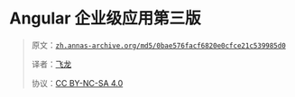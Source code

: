 # Angular 企业级应用第三版

> 原文：[`zh.annas-archive.org/md5/0bae576facf6820e0cfce21c539985d0`](https://zh.annas-archive.org/md5/0bae576facf6820e0cfce21c539985d0)
> 
> 译者：[飞龙](https://github.com/wizardforcel)
> 
> 协议：[CC BY-NC-SA 4.0](http://creativecommons.org/licenses/by-nc-sa/4.0/)